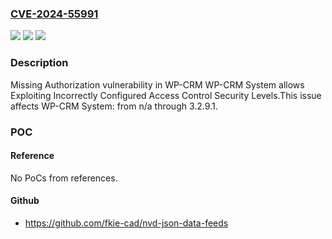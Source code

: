 ### [CVE-2024-55991](https://cve.mitre.org/cgi-bin/cvename.cgi?name=CVE-2024-55991)
![](https://img.shields.io/static/v1?label=Product&message=WP-CRM%20System&color=blue)
![](https://img.shields.io/static/v1?label=Version&message=n%2Fa%3C%3D%203.2.9.1%20&color=brighgreen)
![](https://img.shields.io/static/v1?label=Vulnerability&message=CWE-862%20Missing%20Authorization&color=brighgreen)

### Description

Missing Authorization vulnerability in WP-CRM WP-CRM System allows Exploiting Incorrectly Configured Access Control Security Levels.This issue affects WP-CRM System: from n/a through 3.2.9.1.

### POC

#### Reference
No PoCs from references.

#### Github
- https://github.com/fkie-cad/nvd-json-data-feeds

